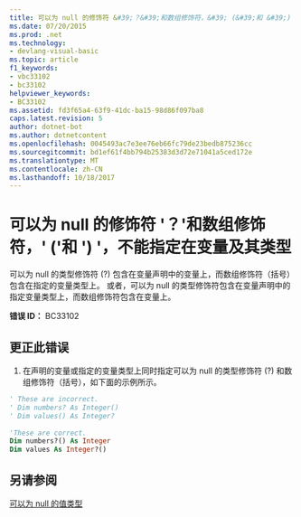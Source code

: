 ```yaml
---
title: 可以为 null 的修饰符 &#39;？&#39;和数组修饰符，&#39; (&#39;和 &#39;) &#39;，不能指定在变量及其类型
ms.date: 07/20/2015
ms.prod: .net
ms.technology:
- devlang-visual-basic
ms.topic: article
f1_keywords:
- vbc33102
- bc33102
helpviewer_keywords:
- BC33102
ms.assetid: fd3f65a4-63f9-41dc-ba15-98d86f097ba8
caps.latest.revision: 5
author: dotnet-bot
ms.author: dotnetcontent
ms.openlocfilehash: 0045493ac7e3ee76eb66fc79de23bedb875236cc
ms.sourcegitcommit: bd1ef61f4bb794b25383d3d72e71041a5ced172e
ms.translationtype: MT
ms.contentlocale: zh-CN
ms.lasthandoff: 10/18/2017
---
```

# <a name="nullable-modifier-3939-and-array-modifiers-3939-and-3939-cannot-be-specified-on-both-a-variable-and-its-type"></a>可以为 null 的修饰符 &#39;？&#39;和数组修饰符，&#39; (&#39;和 &#39;) &#39;，不能指定在变量及其类型
可以为 null 的类型修饰符 (?) 包含在变量声明中的变量上，而数组修饰符（括号）包含在指定的变量类型上。 或者，可以为 null 的类型修饰符包含在变量声明中的指定变量类型上，而数组修饰符包含在变量上。  
  
 **错误 ID：** BC33102  
  
## <a name="to-correct-this-error"></a>更正此错误  
  
1.  在声明的变量或指定的变量类型上同时指定可以为 null 的类型修饰符 (?) 和数组修饰符（括号），如下面的示例所示。  
  
```vb  
' These are incorrect.  
' Dim numbers? As Integer()  
' Dim values() As Integer?  
  
'These are correct.  
Dim numbers?() As Integer  
Dim values As Integer?()  
```  
  
## <a name="see-also"></a>另请参阅  
 [可以为 null 的值类型](../../visual-basic/programming-guide/language-features/data-types/nullable-value-types.md)
